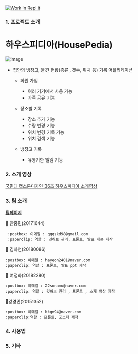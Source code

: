 [![Work in Repl.it](https://classroom.github.com/assets/work-in-replit-14baed9a392b3a25080506f3b7b6d57f295ec2978f6f33ec97e36a161684cbe9.svg)](https://classroom.github.com/online_ide?assignment_repo_id=380312&assignment_repo_type=GroupAssignmentRepo)






### 1. 프로젝트 소개



# 하우스피디아(HousePedia)

![image](https://user-images.githubusercontent.com/73538957/113483646-7c5cb380-94df-11eb-9993-ccc7141503f1.png)




- 집안의 냉장고, 물건 현황(종류 , 갯수, 위치 등) 기록 어플리케이션
  - 회원 가입 
    - 여러 기기에서 사용 가능
    - 가족 공유 기능
  - 장소별 기록
    - 장소 추가 기능
    - 수량 변경 기능
    - 위치 변경 기록 기능
    - 위치 검색 기능
  - 냉장고 기록
    
    - 유통기한 알람 기능
    

### 2. 소개 영상


[국민대 캡스톤디자인 36조 하우스피디아 소개영상](https://youtu.be/_BJ_OW8P9FE)



### 3. 팀 소개

[**팀페이지**](https://github.com/kookmin-sw/capstone-2021-36/)


:balloon: 안중민(20171644)
  
 


```
 :postbox: 이메일 : qqqskd98@gmail.com
 :paperclip: 역할 : 깃허브 관리, 프론트, 발표 대본 제작
```
 

:balloon: 김하연(20180086)



```
:postbox: 이메일 : hayeon2401@naver.com
:paperclip: 역할 : 프론트, 발표 ppt 제작
```


:balloon: 여정화(20182280)



```
:postbox: 이메일 : 22sonamu@naver.com
:paperclip: 역할 : 깃허브 관리 , 프론트 , 소개 영상 제작
```

:balloon:강경민(20151352)




```
:postbox: 이메일 : kkgm94@naver.com
:paperclip:역할 : 프론트, 포스터 제작
```


### 4. 사용법



### 5. 기타





